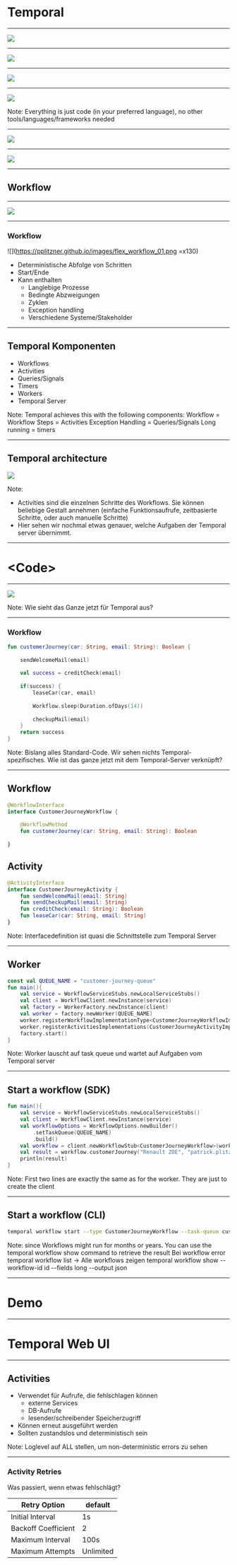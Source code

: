 # Temporal

----


![](https://pplitzner.github.io/images/temporal-devopenspace/temporal_history2.png)

----

![](https://pplitzner.github.io/images/temporal-devopenspace/img1.png)

----

![](https://pplitzner.github.io/images/temporal-devopenspace/img2.png)

----

![](https://pplitzner.github.io/images/temporal-devopenspace/img7.png)

Note:
Everything is just code (in your preferred language), no other tools/languages/frameworks needed

----

![](https://pplitzner.github.io/images/temporal-devopenspace/img10.png)

----

![](https://pplitzner.github.io/images/temporal-devopenspace/img14.png)

---

## Workflow

----

![](https://pplitzner.github.io/images/flex_workflow_01.png)

----

### Workflow

![](https://pplitzner.github.io/images/flex_workflow_01.png =x130)

* Deterministische Abfolge von Schritten
* Start/Ende
* Kann enthalten
  * Langlebige Prozesse
  * Bedingte Abzweigungen
  * Zyklen
  * Exception handling
  * Verschiedene Systeme/Stakeholder

----

## Temporal Komponenten

* Workflows <i class="fa fa-list-ol"></i>
* Activities <i class="fa fa-wrench"></i>
* Queries/Signals <i class="fa fa-bolt"></i>
* Timers <i class="fa fa-clock-o" aria-hidden="true"></i>
* Workers <i class="fa fa-cogs"></i>
* Temporal Server <i class="fa fa-server"></i>

Note:
Temporal achieves this with the following components:
Workflow = Workflow
Steps = Activities
Exception Handling = Queries/Signals
Long running = timers


---

## Temporal architecture

![](https://pplitzner.github.io/images/temporal_architecture.png)

Note:
* Activities sind die einzelnen Schritte des Workflows. Sie können beliebige Gestalt annehmen (einfache Funktionsaufrufe, zeitbasierte Schritte, oder auch manuelle Schritte)
* Hier sehen wir nochmal etwas genauer, welche Aufgaben der Temporal server übernimmt.


---

# \<Code\>

----

![](https://pplitzner.github.io/images/flex_workflow_bpmn.png)

Note:
Wie sieht das Ganze jetzt für Temporal aus?

----

### Workflow <i class="fa fa-list-ol"></i>

``` kotlin [1-14|1|3|5|7-13|8|10|12|14]
fun customerJourney(car: String, email: String): Boolean {
    
    sendWelcomeMail(email)
    
    val success = creditCheck(email)
    
    if(success) {
        leaseCar(car, email)
        
        Workflow.sleep(Duration.ofDays(14))
        
        checkupMail(email)
    }
    return success
}
```
<!-- .slide: style="font-size: 34px;" -->

Note:
Bislang alles Standard-Code. Wir sehen nichts Temporal-spezifisches. Wie ist das ganze jetzt mit dem Temporal-Server verknüpft?

----

## Workflow <i class="fa fa-list-ol"></i>

``` kotlin [1-7|1,4]
@WorkflowInterface
interface CustomerJourneyWorkflow {
    
    @WorkflowMethod
    fun customerJourney(car: String, email: String): Boolean
    
}
```
## Activity <i class="fa fa-wrench"></i>

``` kotlin [1-6|1]
@ActivityInterface
interface CustomerJourneyActivity {
    fun sendWelcomeMail(email: String)
    fun sendCheckupMail(email: String)
    fun creditCheck(email: String): Boolean
    fun leaseCar(car: String, email: String)
}
```
<!-- .slide: style="font-size: 36px;" -->
Note:
Interfacedefinition ist quasi die Schnittstelle zum Temporal Server

----

## Worker <i class="fa fa-cogs"></i>

``` kotlin [1-10|1,6|7,8|9]
const val QUEUE_NAME = "customer-journey-queue"
fun main(){
    val service = WorkflowServiceStubs.newLocalServiceStubs()
    val client = WorkflowClient.newInstance(service)
    val factory = WorkerFactory.newInstance(client)
    val worker = factory.newWorker(QUEUE_NAME)
    worker.registerWorkflowImplementationType<CustomerJourneyWorkflowImpl>()
    worker.registerActivitiesImplementations(CustomerJourneyActivityImpl())
    factory.start()
}
```

<!-- .slide: style="font-size: 36px;" -->

Note:
Worker lauscht auf task queue und wartet auf Aufgaben vom Temporal server

----

## Start a workflow (SDK)

``` kotlin [1-12|2-3|7-8]
fun main(){
    val service = WorkflowServiceStubs.newLocalServiceStubs()
    val client = WorkflowClient.newInstance(service)
    val workflowOptions = WorkflowOptions.newBuilder()
        .setTaskQueue(QUEUE_NAME)
        .build()
    val workflow = client.newWorkflowStub<CustomerJourneyWorkflow>(workflowOptions)
    val result = workflow.customerJourney("Renault ZOE", "patrick.plitzner@aldautomotive.com")
    println(result)
}
```
Note:
First two lines are exactly the same as for the worker.
They are just to create the client
<!-- .slide: style="font-size: 36px;" -->


----

## Start a workflow (CLI)

``` bash
temporal workflow start --type CustomerJourneyWorkflow --task-queue customer-journey-queue --input '"Renault ZOE"' --input '"patrick.plitzner@aldautomotive.com"'
```
<!-- .slide: style="font-size: 36px;" -->

Note:
since Workflows might run for months or years. You can use the temporal     workflow show command to retrieve the result
Bei workflow error
temporal workflow list -> Alle workflows zeigen
temporal workflow show --workflow-id id --fields long --output json

---

# Demo

---

# Temporal Web UI

---

## Activities <i class="fa fa-wrench"></i>
* Verwendet für Aufrufe, die fehlschlagen können
  * externe Services
  * DB-Aufrufe
  * lesender/schreibender Speicherzugriff
* Können erneut ausgeführt werden
* Sollten zustandslos und deterministisch sein

Note:
Loglevel auf ALL stellen, um non-deterministic errors zu sehen

----

### Activity Retries

Was passiert, wenn etwas fehlschlägt?

| Retry Option     | default   |
| -------------------- | --------- |
| Initial Interval     | 1s        |
| Backoff Coefficient  | 2         |
| Maximum Interval     | 100s      |
| Maximum Attempts     | Unlimited |











